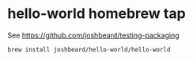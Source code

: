 # hello-world homebrew tap

See <https://github.com/joshbeard/testing-packaging>

```shell
brew install joshbeard/hello-world/hello-world
```
